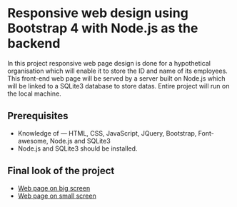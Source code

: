 # Responsive web design using Bootstrap 4 with Node.js as the backend

In this project responsive web page design is done for a hypothetical organisation which will enable it to store the ID and name of its employees. 
This front-end web page will be served by a server built on Node.js which will be linked to a SQLite3 database to store datas.
Entire project will run on the local machine.

## Prerequisites
* Knowledge of — HTML, CSS, JavaScript, JQuery, Bootstrap, Font-awesome, Node.js and SQLite3
* Node.js and SQLite3 should be installed.

## Final look of the project
* [Web page on big screen](https://youtu.be/kAwfXej-N6I)
* [Web page on small screen](https://youtu.be/79WvODQJdts)
